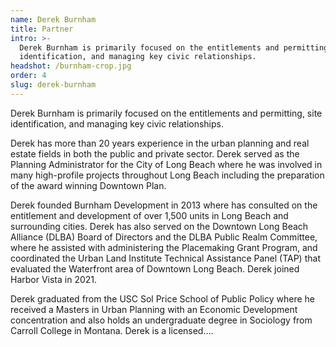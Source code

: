 ```yaml
---
name: Derek Burnham
title: Partner
intro: >-
  Derek Burnham is primarily focused on the entitlements and permitting, site
  identification, and managing key civic relationships.
headshot: /burnham-crop.jpg
order: 4
slug: derek-burnham
---
```


Derek Burnham is primarily focused on the entitlements and permitting, site identification, and managing key civic relationships.

Derek has more than 20 years experience in the urban planning and real estate fields in both the public and private sector. Derek served as the Planning Administrator for the City of Long Beach where he was involved in many high-profile projects throughout Long Beach including the preparation of the award winning Downtown Plan.

Derek founded Burnham Development in 2013 where has consulted on the entitlement and development of
over 1,500 units in Long Beach and surrounding cities. Derek has also served on the Downtown Long Beach Alliance (DLBA) Board of Directors and the DLBA Public Realm Committee, where he assisted with administering the Placemaking Grant Program, and coordinated the Urban Land Institute Technical Assistance Panel (TAP) that evaluated the Waterfront area of Downtown Long Beach. Derek joined Harbor Vista in 2021.

Derek graduated from the USC Sol Price School of Public Policy where he received a Masters in Urban Planning with an Economic Development concentration and also holds an undergraduate degree in Sociology
from Carroll College in Montana. Derek is a licensed….
